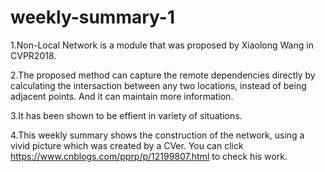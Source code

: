 # weekly-summary-1
1.Non-Local Network is a module that was proposed by Xiaolong Wang in CVPR2018.

2.The proposed method can capture the remote dependencies directly by calculating the intersaction between any two locations, instead of being adjacent points. And it can maintain more information.

3.It has been shown to be effient in variety of situations.

4.This weekly summary shows the construction of the network, using a vivid picture which was created by a CVer. You can click https://www.cnblogs.com/pprp/p/12199807.html to check his work.
